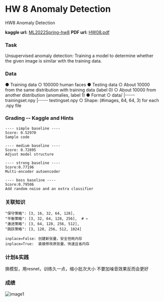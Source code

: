 
# HW 8 	Anomaly Detection

HW8 Anomaly Detection

**kaggle url:** [ML2022Spring-hw8](https://www.kaggle.com/competitions/ml2022spring-hw8/)
**PDF url:** [HW08.pdf](https://speech.ee.ntu.edu.tw/~hylee/ml/ml2022-course-data/Machine%20Learning%20Homework%208%20Anomaly%20Detection.pdf)

### Task
Unsupervised anomaly detection:
Training a model to determine whether the given image is similar with the training data.

### Data
● Training data
    ○ 100000 human faces
● Testing data
    ○ About 10000 from the same distribution with training data (label 0)
    ○ About 10000 from another distribution (anomalies, label 1)
● Format
    ○ data/
    |----- trainingset.npy
    |----- testingset.npy
    ○ Shape: (#images, 64, 64, 3) for each .npy file

### Grading -- Kaggle and Hints
```
---- simple baseline ----
Score: 0.52970
Sample code

---- medium baseline ----
Score: 0.72895
Adjust model structure

---- strong baseline ----
Score:0.77196
Multi-encoder autoencoder

---- boss baseline ----
Score:0.79506
Add random noise and an extra classifier
```


### 关联知识
```
"保守策略": [3, 16, 32, 64, 128],
"平衡策略": [3, 32, 64, 128, 256],  # ← 
"激进策略": [3, 64, 128, 256, 512],
"跳跃策略": [3, 128, 256, 512, 1024]

inplace=False: 创建新张量，安全但耗内存
inplace=True:  直接修改原张量，快速且省内存
```

### 计划&实践
换模型，用resnet，训练久一点，缩小批次大小
不要加噪音效果反而会更好

### 成绩
![image1](./img/hw8_img1.png)